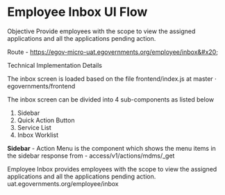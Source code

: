 # Employee Inbox UI Flow

Objective Provide employees with the scope to view the assigned applications and all the applications pending action.&#x20;

Route - https://egov-micro-uat.egovernments.org/employee/inbox&#x20;

Technical Implementation Details&#x20;

The inbox screen is loaded based on the file frontend/index.js at master · egovernments/frontend

The inbox screen can be divided into 4 sub-components as listed below

1. Sidebar
2. Quick Action Button
3. Service List
4. Inbox Worklist&#x20;

**Sidebar** - Action Menu is the component which shows the menu items in the sidebar response from - access/v1/actions/mdms/\_get&#x20;

Employee Inbox provides employees with the scope to view the assigned applications and all the applications pending action.  uat.egovernments.org/employee/inbox
